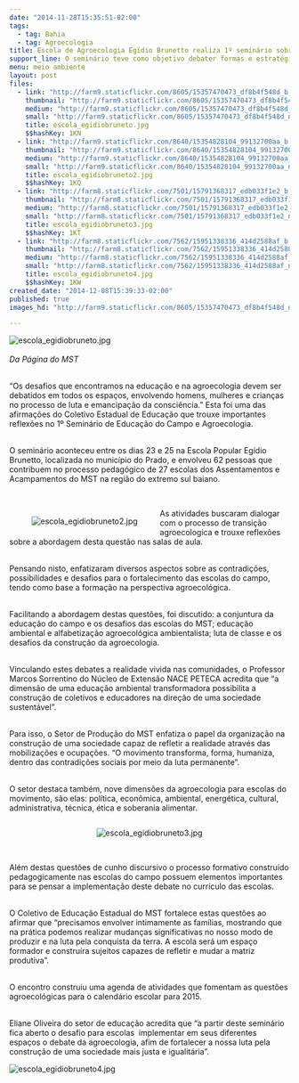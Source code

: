 ```yaml
---
date: "2014-11-28T15:35:51-02:00"
tags:
  - tag: Bahia
  - tag: Agroecologia
title: Escola de Agroecologia Egídio Brunetto realiza 1º seminário sobre meio ambiente
support_line: O seminário teve como objetivo debater formas e estratégias de inserir o tema da questão ambiental nos currículos escolares e nas práticas pedagógicas das escolas dos assentamentos.
menu: meio ambiente
layout: post
files:
  - link: "http://farm9.staticflickr.com/8605/15357470473_df8b4f548d_b.jpg"
    thumbnail: "http://farm9.staticflickr.com/8605/15357470473_df8b4f548d_t.jpg"
    medium: "http://farm9.staticflickr.com/8605/15357470473_df8b4f548d_z.jpg"
    small: "http://farm9.staticflickr.com/8605/15357470473_df8b4f548d_n.jpg"
    title: escola_egidiobruneto.jpg
    $$hashKey: 1KN
  - link: "http://farm9.staticflickr.com/8640/15354828104_99132700aa_b.jpg"
    thumbnail: "http://farm9.staticflickr.com/8640/15354828104_99132700aa_t.jpg"
    medium: "http://farm9.staticflickr.com/8640/15354828104_99132700aa_z.jpg"
    small: "http://farm9.staticflickr.com/8640/15354828104_99132700aa_n.jpg"
    title: escola_egidiobruneto2.jpg
    $$hashKey: 1KQ
  - link: "http://farm8.staticflickr.com/7501/15791368317_edb033f1e2_b.jpg"
    thumbnail: "http://farm8.staticflickr.com/7501/15791368317_edb033f1e2_t.jpg"
    medium: "http://farm8.staticflickr.com/7501/15791368317_edb033f1e2_z.jpg"
    small: "http://farm8.staticflickr.com/7501/15791368317_edb033f1e2_n.jpg"
    title: escola_egidiobruneto3.jpg
    $$hashKey: 1KT
  - link: "http://farm8.staticflickr.com/7562/15951338336_414d2588af_b.jpg"
    thumbnail: "http://farm8.staticflickr.com/7562/15951338336_414d2588af_t.jpg"
    medium: "http://farm8.staticflickr.com/7562/15951338336_414d2588af_z.jpg"
    small: "http://farm8.staticflickr.com/7562/15951338336_414d2588af_n.jpg"
    title: escola_egidiobruneto4.jpg
    $$hashKey: 1KW
created_date: "2014-12-08T15:39:33-02:00"
published: true
images_hd: "http://farm9.staticflickr.com/8605/15357470473_df8b4f548d_n.jpg"

---
```

<p><img alt="escola_egidiobruneto.jpg" src="http://farm9.staticflickr.com/8605/15357470473_df8b4f548d_b.jpg" /><br />
<br />
<em>Da P&aacute;gina do MST</em></p>

<p><br />
&ldquo;Os desafios que encontramos na educa&ccedil;&atilde;o e na agroecologia devem ser debatidos em todos os espa&ccedil;os, envolvendo homens, mulheres e crian&ccedil;as no processo de luta e emancipa&ccedil;&atilde;o da consci&ecirc;ncia.&rdquo; Esta foi uma das afirma&ccedil;&otilde;es do Coletivo Estadual de Educa&ccedil;&atilde;o que trouxe importantes reflex&otilde;es no 1&ordm; Semin&aacute;rio de Educa&ccedil;&atilde;o do Campo e Agroecologia.</p>

<p><br />
O semin&aacute;rio aconteceu entre os dias 23 e 25 na Escola Popular Eg&iacute;dio Brunetto, localizada no munic&iacute;pio do Prado, e envolveu 62 pessoas que contribuem no processo pedag&oacute;gico de 27 escolas dos Assentamentos e Acampamentos do MST na regi&atilde;o do extremo sul baiano.</p>

<p>&nbsp;</p>

<figure class="image" style="float:left"><img alt="escola_egidiobruneto2.jpg" src="http://farm9.staticflickr.com/8640/15354828104_99132700aa_b.jpg" />
<figcaption></figcaption>
</figure>

<p>As atividades buscaram dialogar com o processo de transi&ccedil;&atilde;o agroecologica e trouxe reflex&otilde;es sobre a abordagem desta quest&atilde;o nas salas de aula.</p>

<p><br />
Pensando nisto, enfatizaram diversos aspectos sobre as contradi&ccedil;&otilde;es, possibilidades e desafios para o fortalecimento das escolas do campo, tendo como base a forma&ccedil;&atilde;o na perspectiva agroecol&oacute;gica.</p>

<p><br />
Facilitando a abordagem destas quest&otilde;es, foi discutido: a conjuntura da educa&ccedil;&atilde;o do campo e os desafios das escolas do MST; educa&ccedil;&atilde;o ambiental e alfabetiza&ccedil;&atilde;o agroecol&oacute;gica ambientalista; luta de classe e os desafios da constru&ccedil;&atilde;o da agroecologia.</p>

<p><br />
Vinculando estes debates a realidade vivida nas comunidades, o Professor Marcos Sorrentino do N&uacute;cleo de Extens&atilde;o NACE PETECA acredita que &ldquo;a dimens&atilde;o de uma educa&ccedil;&atilde;o ambiental transformadora possibilita a constru&ccedil;&atilde;o de coletivos e educadores na dire&ccedil;&atilde;o de uma sociedade sustent&aacute;vel&rdquo;.</p>

<p><br />
Para isso, o Setor de Produ&ccedil;&atilde;o do MST enfatiza o papel da organiza&ccedil;&atilde;o na constru&ccedil;&atilde;o de uma sociedade capaz de refletir a realidade atrav&eacute;s das mobiliza&ccedil;&otilde;es e ocupa&ccedil;&otilde;es. &ldquo;O movimento transforma, forma, humaniza, dentro das contradi&ccedil;&otilde;es sociais por meio da luta permanente&rdquo;.</p>

<p><br />
O setor destaca tamb&eacute;m, nove dimens&otilde;es da agroecologia para escolas do movimento, s&atilde;o elas: pol&iacute;tica, econ&ocirc;mica, ambiental, energ&eacute;tica, cultural, administrativa, t&eacute;cnica, &eacute;tica e soberania alimentar.</p>

<div style="text-align:center">
<figure class="image" style="display:inline-block"><img alt="escola_egidiobruneto3.jpg" src="http://farm8.staticflickr.com/7501/15791368317_edb033f1e2_b.jpg" />
<figcaption></figcaption>
</figure>
</div>

<p><br />
Al&eacute;m destas quest&otilde;es de cunho discursivo o processo formativo constru&iacute;do pedagogicamente nas escolas do campo possuem elementos importantes para se pensar a implementa&ccedil;&atilde;o deste debate no curr&iacute;culo das escolas.</p>

<p><br />
O Coletivo de Educa&ccedil;&atilde;o Estadual do MST fortalece estas quest&otilde;es ao afirmar que &ldquo;precisamos envolver intimamente as fam&iacute;lias, mostrando que na pr&aacute;tica podemos realizar mudan&ccedil;as significativas no nosso modo de produzir e na luta pela conquista da terra. A escola ser&aacute; um espa&ccedil;o formador e constru&iacute;ra sujeitos capazes de refletir e mudar a matriz produtiva&rdquo;.</p>

<p><br />
O encontro construiu uma agenda de atividades que fomentam as quest&otilde;es agroecol&oacute;gicas para o calend&aacute;rio escolar para 2015.</p>

<p><br />
Eliane Oliveira do setor de educa&ccedil;&atilde;o acredita que &ldquo;a partir deste semin&aacute;rio fica aberto o desafio para escolas &nbsp;implementar em seus diferentes espa&ccedil;os o debate da agroecologia, afim de fortalecer a nossa luta pela constru&ccedil;&atilde;o de uma sociedade mais justa e igualit&aacute;ria&rdquo;.</p>

<p><img alt="escola_egidiobruneto4.jpg" src="http://farm8.staticflickr.com/7562/15951338336_414d2588af_b.jpg" /></p>
